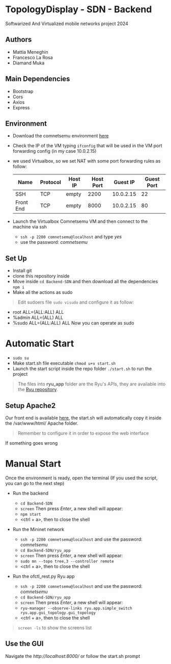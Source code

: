 # TopologyDisplay - SDN - Backend
Softwarized And Virtualized mobile networks project 2024

## Authors
- Mattia Meneghin
- Francesco La Rosa
- Diamand Muka

## Main Dependencies
- Bootstrap
- Cors
- Axios
- Express

## Environment
- Download the comnetsemu environment [here](https://www.granelli-lab.org/researches/relevant-projects/comnetsemu-labs)
- Check the IP of the VM typing ```ifconfig``` that will be used in the VM port forwarding config (in my case 10.0.2.15)
- we used Virtualbox, so we set NAT with some port forwarding rules as follow:
    
    **Name** | **Protocol** | **Host IP** | **Host Port** | **Guest IP** | **Guest Port** 
    --- | --- | --- | --- |--- |--- 
    SSH | TCP | empty | 2200 | 10.0.2.15 | 22
    Front End | TCP | empty | 8000 | 10.0.2.15 | 80
    
- Launch the Virtualbox Comnetsemu VM and then connect to the machine via ssh
    - ```ssh -p 2200 comnetsemu@localhost``` and type *yes*    
    - use the password: *comnetsemu*

## Set Up
- Install git
- clone this repository inside
- Move inside ```cd Backend-SDN``` and then download all the dependencies ```npm i```
- Make all the actions as sudo
> Edit sudoers file ```sudo visudo``` and configure it as follow:
- root    ALL=(ALL:ALL) ALL
- %admin ALL=(ALL) ALL
- %sudo   ALL=(ALL:ALL) ALL
Now you can operate as sudo
# Automatic Start
- ```sudo su``` 
- Make start.sh file executable ```chmod u+x start.sh```
- Launch the start script inside the repo folder ```./start.sh``` to run the project

> The files into **ryu_app** folder are the Ryu's APIs, they are available into the [Ryu repository](https://github.com/faucetsdn/ryu/tree/master/ryu/app).

## Setup Apache2
Our front end is available [here](https://github.com/Mattiamene1/Frontend-SDN), the start.sh will automatically copy it inside the /var/www/html/ Apache folder.
> Remember to configure it in order to expose the web interface

If something goes wrong
# Manual Start
Once the environment is ready, open the terminal (If you used the script, you can go to the next step)
- Run the backend
    - ```cd Backend-SDN```
    - ```screen``` Then press *Enter*, a new shell will appear:
    - ```npm start```
    - <ctrl + a>, then <d> to close the shell

- Run the Mininet network
    - ```ssh -p 2200 comnetsemu@localhost``` and use the password: *comnetsemu*
    - ```cd Backend-SDN/ryu_app```
    - ```screen``` Then press *Enter*, a new shell will appear:
    - ```sudo mn --topo tree,3 --controller remote```
    - <ctrl + a>, then <d> to close the shell

- Run the ofctl_rest.py Ryu app
    - ```ssh -p 2200 comnetsemu@localhost``` and use the password: *comnetsemu*
    - ```cd Backend-SDN/ryu_app```
    - ```screen``` Then press *Enter*, a new shell will appear:
    - ```ryu-manager --observe-links ryu.app.simple_switch ryu.app.gui_topology.gui_topology```
    - <ctrl + a>, then <d> to close the shell

> ```screen -ls``` to show the screens list

## Use the GUI
Navigate the *http://localhost:8000/* or follow the start.sh prompt
